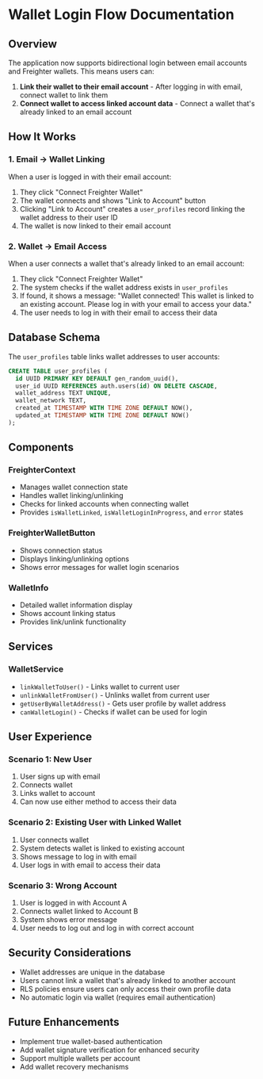 # Wallet Login Flow Documentation

## Overview

The application now supports bidirectional login between email accounts and Freighter wallets. This means users can:

1. **Link their wallet to their email account** - After logging in with email, connect wallet to link them
2. **Connect wallet to access linked account data** - Connect a wallet that's already linked to an email account

## How It Works

### 1. Email → Wallet Linking

When a user is logged in with their email account:

1. They click "Connect Freighter Wallet" 
2. The wallet connects and shows "Link to Account" button
3. Clicking "Link to Account" creates a `user_profiles` record linking the wallet address to their user ID
4. The wallet is now linked to their email account

### 2. Wallet → Email Access

When a user connects a wallet that's already linked to an email account:

1. They click "Connect Freighter Wallet"
2. The system checks if the wallet address exists in `user_profiles`
3. If found, it shows a message: "Wallet connected! This wallet is linked to an existing account. Please log in with your email to access your data."
4. The user needs to log in with their email to access their data

## Database Schema

The `user_profiles` table links wallet addresses to user accounts:

```sql
CREATE TABLE user_profiles (
  id UUID PRIMARY KEY DEFAULT gen_random_uuid(),
  user_id UUID REFERENCES auth.users(id) ON DELETE CASCADE,
  wallet_address TEXT UNIQUE,
  wallet_network TEXT,
  created_at TIMESTAMP WITH TIME ZONE DEFAULT NOW(),
  updated_at TIMESTAMP WITH TIME ZONE DEFAULT NOW()
);
```

## Components

### FreighterContext
- Manages wallet connection state
- Handles wallet linking/unlinking
- Checks for linked accounts when connecting wallet
- Provides `isWalletLinked`, `isWalletLoginInProgress`, and `error` states

### FreighterWalletButton
- Shows connection status
- Displays linking/unlinking options
- Shows error messages for wallet login scenarios

### WalletInfo
- Detailed wallet information display
- Shows account linking status
- Provides link/unlink functionality

## Services

### WalletService
- `linkWalletToUser()` - Links wallet to current user
- `unlinkWalletFromUser()` - Unlinks wallet from current user
- `getUserByWalletAddress()` - Gets user profile by wallet address
- `canWalletLogin()` - Checks if wallet can be used for login

## User Experience

### Scenario 1: New User
1. User signs up with email
2. Connects wallet
3. Links wallet to account
4. Can now use either method to access their data

### Scenario 2: Existing User with Linked Wallet
1. User connects wallet
2. System detects wallet is linked to existing account
3. Shows message to log in with email
4. User logs in with email to access their data

### Scenario 3: Wrong Account
1. User is logged in with Account A
2. Connects wallet linked to Account B
3. System shows error message
4. User needs to log out and log in with correct account

## Security Considerations

- Wallet addresses are unique in the database
- Users cannot link a wallet that's already linked to another account
- RLS policies ensure users can only access their own profile data
- No automatic login via wallet (requires email authentication)

## Future Enhancements

- Implement true wallet-based authentication
- Add wallet signature verification for enhanced security
- Support multiple wallets per account
- Add wallet recovery mechanisms 